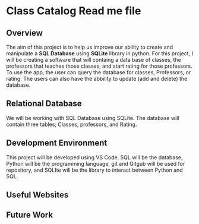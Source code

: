 # Class Catalog Read me file

## **Overview**

The aim of this project is to help us improve our ability to create and manipulate a **SQL Database** using **SQLite** library in python. For this project, I will be creating a software that will containg a data base of classes, the professors that teaches those classes, and start rating for those professors. To use the app, the user can query the database for classes, Professors, or rating. The users can also have the abbility to update (add and delete) the database.

## **Relational Database**

We will be working with SQL Database using SQLite. The database will contain three tables; Classes, professors, and Rating.

## **Development Environment**

This project will be developed using VS Code. SQL will be the database, Python will be the programming language, git and Gitgub will be used for repository, and SQLIte will be the library to interact between Python and SQL.

## **Useful Websites**


## **Future Work**